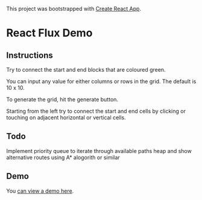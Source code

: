 This project was bootstrapped with [Create React App](https://github.com/facebookincubator/create-react-app).

# React Flux Demo

## Instructions

Try to connect the start and end blocks that are coloured green.

You can input any value for either columns or rows in the grid. The default is 10 x 10.

To generate the grid, hit the generate button.

Starting from the left try to connect the start and end cells by clicking or touching on adjacent horizontal or vertical cells.

## Todo
Implement priority queue to iterate through available paths heap and show alternative routes using A* alogorith or similar

## Demo

You [can view a demo here](http://dev.danlobo.co.uk/devproto/react-gridster-demo/build/).